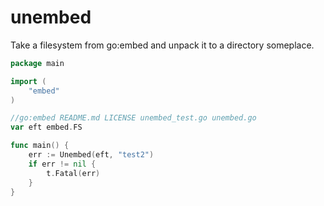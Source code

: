# unembed
Take a filesystem from go:embed and unpack it to a directory someplace.

```go
package main

import (
	"embed"
)

//go:embed README.md LICENSE unembed_test.go unembed.go
var eft embed.FS

func main() {
	err := Unembed(eft, "test2")
	if err != nil {
		t.Fatal(err)
	}
}

```
